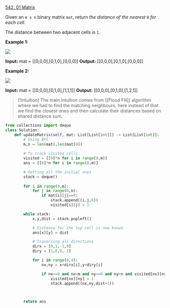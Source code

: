 
[542. 01 Matrix](https://leetcode.com/problems/01-matrix/)

Given an `m x n` binary matrix `mat`, return _the distance of the nearest_ `0` _for each cell_.

The distance between two adjacent cells is `1`.

**Example 1:**

![](https://assets.leetcode.com/uploads/2021/04/24/01-1-grid.jpg)

**Input:** mat = [[0,0,0],[0,1,0],[0,0,0]]
**Output:** [[0,0,0],[0,1,0],[0,0,0]]

**Example 2:**

![](https://assets.leetcode.com/uploads/2021/04/24/01-2-grid.jpg)

**Input:** mat = [[0,0,0],[0,1,0],[1,1,1]]
**Output:** [[0,0,0],[0,1,0],[1,2,1]]


>[!Intuition]
>The main intuition comes from [[Flood Fill]] algorithm where we had to find the matching neighbours, here instead of that we find the closest ones and then calculate their distances based on shared distance sum.



```python
from collections import deque
class Solution:
    def updateMatrix(self, mat: List[List[int]]) -> List[List[int]]:
        # Using BFS 
        m,n = len(mat),len(mat[0])
        
        # To track visited cells
        visited = [[0]*n for i in range(0,m)]
        ans = [[0]*n for i in range(0,m)]

        # Getting all the initial ones
        stack = deque()
        
        for i in range(0,m):
            for j in range(0,n):
                if mat[i][j]==0:
                    stack.append((i,j,0))
                    visited[i][j] = 1

        while stack:
            x,y,dist = stack.popleft()

            # Distance for the top cell is now known
            ans[x][y] = dist

            # Traversing all directions
            dirx = [0,1,-1,0]
            diry = [1,0,0,-1]

            for i in range(0,4):
                nx,ny = x+dirx[i],y+diry[i]

                if nx>=0 and nx<m and ny>=0 and ny<n and visited[nx][ny]==0:
                    visited[nx][ny] = 1
                    stack.append((nx,ny,dist+1))
                    


        return ans

```